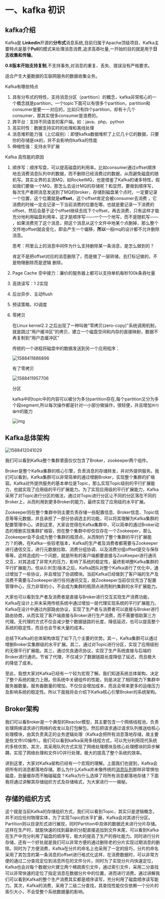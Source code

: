 # 一、kafka 初识

## kafka介绍

Kafka是 **Linkedin**开源的**分布式**消息系统,目前归属于Apache顶级项目，Kafka主要特点是基于**Pull**的模式来处理消息消费,追求高吞吐量,一开始的目的就是用于**日志收集和传输**。

**0.8版本开始支持复制**,不支持事务,对消息的重复、丢失、错误没有严格要求。

适合产生大量数据的互联网服务的数据收集业务。

Kafka有哪些特点

1. 具有分布式的特性，支持消息分区（partition）的概念，kafka非常核心的一个概念就是partition，一个topic下面可以有很多个partition，partition和consumer是要一一对应的，比如只有四个partition，却有十几个consumer，那其实很多consumer是浪费的。
2. 跨平台：支持不同语言的客户端。如：java、php、python
3. 高实时性：数据支持实时的处理和离线处理
4. 消息堆积能力强（上亿级别）：即使kafka数据堆积了上亿几十亿的数据，只要 你的存储是ok的，并不会影响你kafka的性能
5. 伸缩性强：支持水平扩展

Kafka 高性能的原因

1. 顺序写：顺序写盘，可以提高磁盘的利用率。比如consumer通过offset顺序地去消费消息队列中的数据，而不删除已经消费过的数据，从而避免磁盘的随机写。其实业界的主流MQ，如RocketMQ，也是借鉴了Kafka的诸多特性，假如我们要做一个MQ，那怎么去设计MQ的存储呢？和显然，要做到顺序写，每次生产者把消息发送到了MQ的broker，存储到磁盘某个点时，一定要记录一个位置，这个位置就是**offset**，这个offset肯定会被consumer去消费 ，它消费的时候一定会记录一下当前消费的位置在哪，也就是要记录一下消费的offset，然后会基于这个offset继续去找下个offset，再去消费，只有这样才能充分地利用磁盘利用率，这才是顺序写——一个一个地写，而不是随机写—— ，如果消费完了这个消息，把这个消息从这个文件中地某个点删掉，那么整个文件地offset就会变化，即会产生一个偏移，**所以**一般mq的设计都不允许删除消息。

   思考：阿里云上的消息中间件为什么支持删除某一条消息，是怎么做到的？

   肯定不是把offset对应的消息删除了，而是做了一层转储，去打标记做的，不是物理删除而是逻辑 删除。

2. Page Cache 空中接力：廉价的服务器上都可以支持单机每秒100k条吞吐量

3. 高效读写：1 2实现

4. 后台异步、主动flush

5. 预读策略，IO调度

6. 零拷贝

   在Linux kernel2.2 之后出现了一种叫做"零拷贝(zero-copy)"系统调用机制，就是跳过“用户缓冲区”的拷贝，建立一个磁盘空间和内存的直接映射，数据不再复制到“用户态缓冲区”

   传统的一个进程将磁盘中的数据发送到另一个应用程序：

   ![1588411886896](C:\Users\HP\AppData\Roaming\Typora\typora-user-images\1588411886896.png)

   有了零拷贝

   ![1588411957706](C:\Users\HP\AppData\Roaming\Typora\typora-user-images\1588411957706.png)

   

   分区

   kafka中的topic中的内容可以被分为多分partition存在,每个partition又分为多个段segment,所以每次操作都是针对一小部分做操作，很轻便，并且增加`并行操作`的能力
    

   

   ![img](https:////upload-images.jianshu.io/upload_images/5328368-67988a3830f07730.png?imageMogr2/auto-orient/strip|imageView2/2/w/710/format/webp)

   

   

   

## Kafka总体架构

![1588412041029](C:\Users\HP\AppData\Roaming\Typora\typora-user-images\1588412041029.png)

我们可以看到Kafka整个集群里面仅仅包含了Broker，zookeeper两个组件。

Broker是整个Kafka集群的核心引擎，负责消息的存储转发，并对外提供服务。我们可以看到，Kafka集群可以非常简单的通过增删Broker，实现整个集群的扩缩容。Kafka对外提供服务的基本单位是Topic，那么实现Topic级别的平行扩展能力，也就实现了应用级的平行扩展能力。为了实现应用级的平行扩展能力，Kafka采用了对Topic进行分区的做法，通过对Topic进行分区让不同的分区落在不同的Broker上，从而利用到更多Broker的能力，最终实现了应用级的水平扩展。

Zookeeper则在整个集群中则主要负责存储一些配置信息、Broker信息、Topic信息等等元数据，并且承担了一部分协调选主的功能，可以将其理解为Kafka集群的配置管理中心。讲到这里，大家会觉得在Kafka集群中，可以简单的通过Broker动态的增删实现集群扩缩容，但在整个集群中却仅仅存在一个Zookeeper，那么Zookeeper会不会成为整个集群的瓶颈点，从而制约了整个集群的平行扩展能力？的确，在Kafka一些较老版本，Kafka的生产者及消费者都需要与Zookeeper进行通信交互，进行元数据拉取、消费分组协调、以及消费分组offset提交与保存等等。这样造成的一个问题，就是所有的客户端都要直接与ZooKeeper进行通讯交互，对其造成了非常大的压力，影响了系统的稳定性，最终影响整Kafka集群的平行扩展能力。但从0.9(含)版本之后，Kafka团队对整个Kafka进行了优化中，通过增加了一些协议，并且增加了协调模块。当前Kafka已经做到了客户端的生产及消费不需要与Zookeeper进行任何通讯交互，故Zookeeper当前仅仅充当了配置管理中心，压力非常的小，不会成为集群的瓶颈点进而制约集群的水平扩展能力。

大家也可以看到生产者及消费者是直接与Broker进行交互实现生产消费功能，Kafka在设计上并未采用传统系统中通过增加一层代理实现系统的平行扩展能力。Kafka在设计中通过内部路由协议，实现了生产者与消费者可以直接与Broker进行路由协商，从而实现了客户端直接与Broker进行生产消费，而不需要借助第三方代理。无代理的方式不仅会减少整个数据链路的长度，降低延迟，也可以提高整个系统的稳定性，而且也会节省大量的成本。

总结下Kafka的总体架构体现了如下几个主要的优势。其一，Kafka集群可以通过增删Broker实集群级的水平扩展。其二，通过对Topic进行分区，实现了应用级别的无限平行扩展能。其三，通过优良通讯协议，实现了生产系统直接与后端的Broker进行通讯，节省了代理，不仅减少了数据链路长度降低了延迟，而且极大的降低了成本。

至此，我想大家对Kafka已经有一个较为宏观了解。我们知道系统总体架构，决定了整个系统的能力上限。但系统中关键组件的性能，则是决定了相同能力下集群中服务器数量。服务器数量的增加，不仅仅会增加成本，而且会带来更多的运维压力及影响系统的稳定性。所以下面我将会介绍下Kafka核心引擎Broker的系统架构。

## Broker架构

我们可以看Broker是一个典型的Reactor模型，其主要包含一个网络线程池，负责处理网络请求进行网络的收发以及打包解包，然后把请求通过请求队列推送给核心处理模块，由其负责真正的业务逻辑处理（Kafka会把所有消息落地存储，故主要是些文件I/0操作）。我们可以看到kafka采用多线程方式，可以充分利用现代系统的多核优势。其次，其采用队列方式实现了网络处理模块及核心处理模块的异步解耦，实现了网络处理和文件I/O并行处理，极大的提高了整个系统的效率。

讲到这里，大家对Kafka架构已经有一个宏观的理解。上面我们也提到，Kafka会把所有的消息都落地存储。那么为什么Kafka并未像传统的[消息队列](https://cloud.tencent.com/product/cmq?from=10680)那样非常惧怕磁盘，劲量缓存而不触碰磁盘？Kafka为什么选择了将所有消息都落地存储？下面我将通过讲解其存储组织方式及存储格式，为大家进行一一揭秘。

## 存储的组织方式

这个就是当前Kafka的存储组织方式，我们可以看到Topic，其实只是逻辑概念，并不对应任何物理实体，为了实现Topic的水平扩展，Kafka会对其进行分区。Partition则以目录形式进行展现，同时Partition中具体的数据还未进行分片存储。这样在生产时，就能快速的找到最新的分配直接追加到文件末尾，可以看到Kafka在生产中充分利用了磁盘的顺序写，极大的提高了生产的吞吐能力。同时进行分片存储，还有一个好处就是我们可以非常方便的通过删除老的分片实现过期消息的删除。同时为了方便消费，Kafka在分片的命名上也采用了一定的技巧，分片的命名采用了其包含的第一条消息的offset进行格式化这样，在消费数据时，可以非常方便的通过二分查找定位到消息所在的文件分片。同时为了实现分片内快速定位，Kafka也会对每个数据分片建立两个稀疏索引文件，通过索引文件，采用二分查找可以非常快速的定位了指定消息在数据分片中的位置，进而进行消费。通过讲解我们可以看到Kafka的整个生产消费其实都是顺序读写，充分利用了磁盘顺序读写能力。其次，Kafka的消费，采用了二级二分查找，其查找性能仅仅依赖一个分片的索引大小，不会受整个系统数据量的影响。